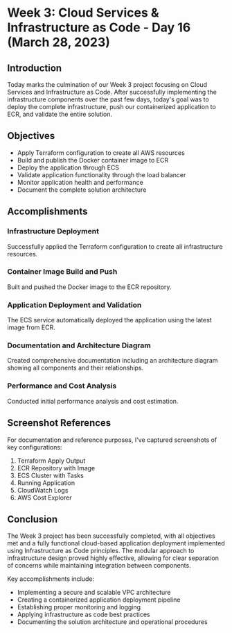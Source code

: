 # Week 3: Cloud Services & Infrastructure as Code - Day 16 (March 28, 2023)

## Introduction

Today marks the culmination of our Week 3 project focusing on Cloud Services and Infrastructure as Code. After successfully implementing the infrastructure components over the past few days, today's goal was to deploy the complete infrastructure, push our containerized application to ECR, and validate the entire solution.

## Objectives

- Apply Terraform configuration to create all AWS resources
- Build and publish the Docker container image to ECR
- Deploy the application through ECS
- Validate application functionality through the load balancer
- Monitor application health and performance
- Document the complete solution architecture

## Accomplishments

### Infrastructure Deployment

Successfully applied the Terraform configuration to create all infrastructure resources.

### Container Image Build and Push

Built and pushed the Docker image to the ECR repository.

### Application Deployment and Validation

The ECS service automatically deployed the application using the latest image from ECR.

### Documentation and Architecture Diagram

Created comprehensive documentation including an architecture diagram showing all components and their relationships.

### Performance and Cost Analysis

Conducted initial performance analysis and cost estimation.

## Screenshot References

For documentation and reference purposes, I've captured screenshots of key configurations:

1. Terraform Apply Output
2. ECR Repository with Image
3. ECS Cluster with Tasks
4. Running Application
5. CloudWatch Logs
6. AWS Cost Explorer

## Conclusion

The Week 3 project has been successfully completed, with all objectives met and a fully functional cloud-based application deployment implemented using Infrastructure as Code principles. The modular approach to infrastructure design proved highly effective, allowing for clear separation of concerns while maintaining integration between components.

Key accomplishments include:
- Implementing a secure and scalable VPC architecture
- Creating a containerized application deployment pipeline
- Establishing proper monitoring and logging
- Applying infrastructure as code best practices
- Documenting the solution architecture and operational procedures
